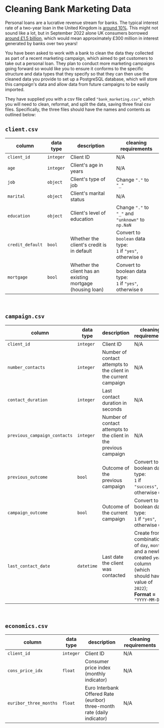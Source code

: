 # Cleaning Bank Marketing Data

Personal loans are a lucrative revenue stream for banks. The typical interest rate of a two-year loan in the United Kingdom is [around 10%](https://www.experian.com/blogs/ask-experian/whats-a-good-interest-rate-for-a-personal-loan/). This might not sound like a lot, but in September 2022 alone UK consumers borrowed [around £1.5 billion](https://www.ukfinance.org.uk/system/files/2022-12/Household%20Finance%20Review%202022%20Q3-%20Final.pdf), which would mean approximately £300 million in interest generated by banks over two years!

You have been asked to work with a bank to clean the data they collected as part of a recent marketing campaign, which aimed to get customers to take out a personal loan. They plan to conduct more marketing campaigns going forward so would like you to ensure it conforms to the specific structure and data types that they specify so that they can then use the cleaned data you provide to set up a PostgreSQL database, which will store this campaign's data and allow data from future campaigns to be easily imported. 

They have supplied you with a csv file called `"bank_marketing.csv"`, which you will need to clean, reformat, and split the data, saving three final csv files. Specifically, the three files should have the names and contents as outlined below:

## `client.csv`

| column | data type | description | cleaning requirements |
|--------|-----------|-------------|-----------------------|
| `client_id` | `integer` | Client ID | N/A |
| `age` | `integer` | Client's age in years | N/A |
| `job` | `object` | Client's type of job | Change `"."` to `"_"` |
| `marital` | `object` | Client's marital status | N/A |
| `education` | `object` | Client's level of education | Change `"."` to `"_"` and `"unknown"` to `np.NaN` |
| `credit_default` | `bool` | Whether the client's credit is in default | Convert to `boolean` data type:<br> `1` if `"yes"`, otherwise `0` |
| `mortgage` | `bool` | Whether the client has an existing mortgage (housing loan) | Convert to boolean data type:<br> `1` if `"yes"`, otherwise `0` |

<br>

## `campaign.csv`

| column | data type | description | cleaning requirements |
|--------|-----------|-------------|-----------------------|
| `client_id` | `integer` | Client ID | N/A |
| `number_contacts` | `integer` | Number of contact attempts to the client in the current campaign | N/A |
| `contact_duration` | `integer` | Last contact duration in seconds | N/A |
| `previous_campaign_contacts` | `integer` | Number of contact attempts to the client in the previous campaign | N/A |
| `previous_outcome` | `bool` | Outcome of the previous campaign | Convert to boolean data type:<br> `1` if `"success"`, otherwise `0`. |
| `campaign_outcome` | `bool` | Outcome of the current campaign | Convert to boolean data type:<br> `1` if `"yes"`, otherwise `0`. |
| `last_contact_date` | `datetime` | Last date the client was contacted | Create from a combination of `day`, `month`, and a newly created `year` column (which should have a value of `2022`); <br> **Format =** `"YYYY-MM-DD"` |

<br>

## `economics.csv`

| column | data type | description | cleaning requirements |
|--------|-----------|-------------|-----------------------|
| `client_id` | `integer` | Client ID | N/A |
| `cons_price_idx` | `float` | Consumer price index (monthly indicator) | N/A |
| `euribor_three_months` | `float` | Euro Interbank Offered Rate (euribor) three-month rate (daily indicator) | N/A |
